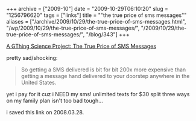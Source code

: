 +++
archive = ["2009-10"]
date = "2009-10-29T06:10:20"
slug = "1256796620"
tags = ["links"]
title = "\"the true price of sms messages\""
aliases = ["/archive/2009/10/29/the-true-price-of-sms-messages.html", "/wp/2009/10/29/the-true-price-of-sms-messages/", "/2009/10/29/the-true-price-of-sms-messages/", "/blog/343"]
+++

[A GThing Science Project: The True Price of SMS Messages][1]

pretty sad/shocking:

> So getting a SMS delivered is bit for bit 200x more expensive than
> getting a message hand delivered to your doorstep anywhere in the United
> States.

yet i pay for it cuz i NEED my sms! unlimited texts for $30 split three
ways on my family plan isn't too bad tough...

i saved this link on 2008.03.28.

[1]: http://gthing.net/the-true-price-of-sms-messages


